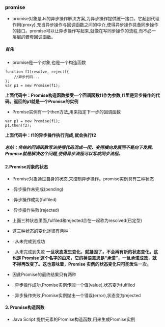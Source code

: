 ### promise
- promise对象是Js的异步操作解决方案,为异步操作提供统一接口。它起到代理作用(proxy),充当异步操作与回调函数之间的中介,使得异步操作具备同步操作的接口。promise可以让异步操作写起来,就像在写同步操作的流程,而不必一层层的嵌套回调函数。
##### 首先
- promise是一个对象,也是一个构造函数
```
function f1(resolve, reject){
    //异步代码...
};
var p1 = new Promise(f1);
```
**上面代码中：Promise构造函数接受一个回调函数f1作为参数,f1里是异步操作的代码。返回的p1就是一个Promise的实例**
- Promise实例有一个then方法,用来指定下一步的回调函数
```
var p1 = new Promise(f1);
p1.then(f2);
```
**上面代码中：f1的异步操作执行完成,就会执行f2**
##### 总结：传统的回调函数写法使得代码混成一团，变得横向发展而不是向下发展。Promise就是解决这个问题,使得异步流程可以写成同步流程。
#### 2.Promise对象的状态
- Promise对象通过自身的状态,来控制异步操作。promise实例具有三种状态
- ·异步操作未完成(pending)
- ·异步操作成功(fulfiled)
- ·异步操作失败(rejected)
- 上面三种状态里面,fulfiled和rejected合在一起称为resolved(已定型)

- 这三种状态的变化途径有两种
- · 从未完成到成功
- · 从未完成到失败
**一旦状态发生变化，就凝固了，不会再有新的状态变化。这也是 Promise 这个名字的由来，它的英语意思是“承诺”，一旦承诺成效，就不得再改变了。这也意味着，Promise 实例的状态变化只可能发生一次。**
- 因此Promise的最终结果只有两种
- · 异步操作成功,Promise实例传回一个值(value),状态变为fulfiled
- · 异步操作失败,Promise实例抛出一个错误(error),状态变为rejected
#### 3. Promise构造函数
- Java Script 提供元素的Promise构造函数,用来生成Promise实例